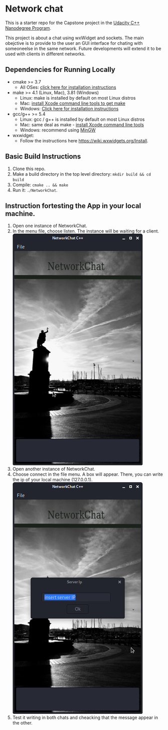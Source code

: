 # Network chat

This is a starter repo for the Capstone project in the [Udacity C++ Nanodegree Program](https://www.udacity.com/course/c-plus-plus-nanodegree--nd213).

This project is about a chat using wxWidget and sockets. The main obejctive is to provide to the user an GUI interface for chating with someoneelse in
the same network. Future developments will extend it to be used with clients in different networks.


## Dependencies for Running Locally
* cmake >= 3.7
  * All OSes: [click here for installation instructions](https://cmake.org/install/)
* make >= 4.1 (Linux, Mac), 3.81 (Windows)
  * Linux: make is installed by default on most Linux distros
  * Mac: [install Xcode command line tools to get make](https://developer.apple.com/xcode/features/)
  * Windows: [Click here for installation instructions](http://gnuwin32.sourceforge.net/packages/make.htm)
* gcc/g++ >= 5.4
  * Linux: gcc / g++ is installed by default on most Linux distros
  * Mac: same deal as make - [install Xcode command line tools](https://developer.apple.com/xcode/features/)
  * Windows: recommend using [MinGW](http://www.mingw.org/)
* wxwidget:
  * Follow the instructions here https://wiki.wxwidgets.org/Install.

## Basic Build Instructions

1. Clone this repo.
2. Make a build directory in the top level directory: `mkdir build && cd build`
3. Compile: `cmake .. && make`
4. Run it: `./NetworkChat`.

## Instruction fortesting the App in your local machine.

1. Open one instance of NetworkChat.
2. In the menu file, choose listen. The instance will be waiting for a client.
![Listen](images/file.png)
3. Open another instance of NetworkChat.
4. Choose connect in the file menu. A box will appear. There, you can write the ip of your local machine (127.0.0.1).
![Connecting](images/connect.png)
5. Test it writing in both chats and cheacking that the message appear in the other.